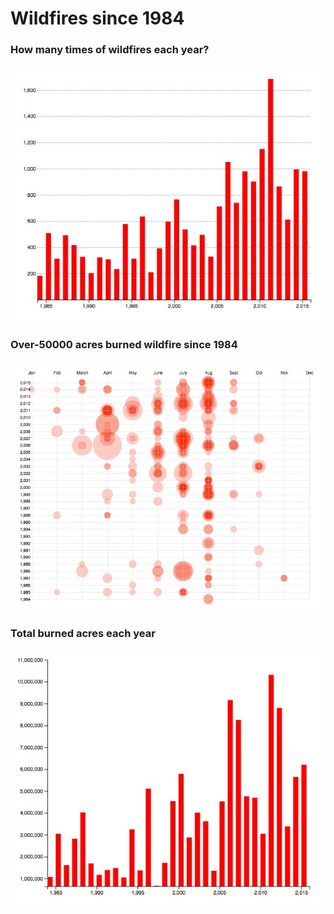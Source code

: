 # Wildfires since 1984

### How many times of wildfires each year?

![](fire1.jpg)



### Over-50000 acres burned wildfire since 1984
![](fire2.jpg)





### Total burned acres each year
![](fire3.jpg)

